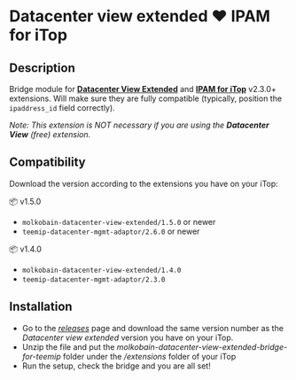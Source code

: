 # Datacenter view extended ❤ IPAM for iTop

## Description
Bridge module for **[Datacenter View Extended](https://www.molkobain.com/product/datacenter-view-extended/)** and **[IPAM for iTop](https://github.com/TeemIp/teemip-core-ip-mgmt)** v2.3.0+ extensions. Will make sure they are fully compatible (typically, position the `ipaddress_id` field correctly).

_Note: This extension is NOT necessary if you are using the **Datacenter View** (free) extension._

## Compatibility
Download the version according to the extensions you have on your iTop:

📦 v1.5.0
* `molkobain-datacenter-view-extended/1.5.0` or newer
* `teemip-datacenter-mgmt-adaptor/2.6.0` or newer

📦 v1.4.0
* `molkobain-datacenter-view-extended/1.4.0`
* `teemip-datacenter-mgmt-adaptor/2.3.0`

## Installation
* Go to the _[releases](https://github.com/Molkobain/itop-datacenter-view-extended-bridge-for-teemip/releases)_ page and download the same version number as the _Datacenter view extended_ version you have on your iTop.
* Unzip the file and put the _molkobain-datacenter-view-extended-bridge-for-teemip_ folder under the _/extensions_ folder of your iTop
* Run the setup, check the bridge and you are all set!
